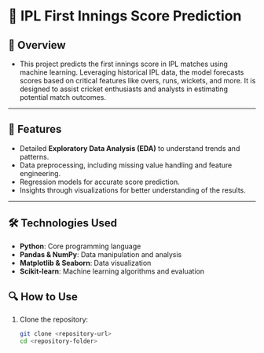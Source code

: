 # 🏏 IPL First Innings Score Prediction

## 📜 Overview
- This project predicts the first innings score in IPL matches using machine learning. Leveraging historical IPL data, the model forecasts scores based on critical features like overs, runs, wickets, and more. It is designed to assist cricket enthusiasts and analysts in estimating potential match outcomes.
---

## 🚀 Features
- Detailed **Exploratory Data Analysis (EDA)** to understand trends and patterns.
- Data preprocessing, including missing value handling and feature engineering.
- Regression models for accurate score prediction.
- Insights through visualizations for better understanding of the results.
---

## 🛠️ Technologies Used
- **Python**: Core programming language
- **Pandas & NumPy**: Data manipulation and analysis
- **Matplotlib & Seaborn**: Data visualization
- **Scikit-learn**: Machine learning algorithms and evaluation

## 🔍 How to Use
1. Clone the repository:
   ```bash
   git clone <repository-url>
   cd <repository-folder>

